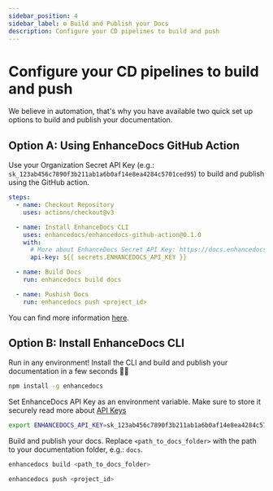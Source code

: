 ```yaml
---
sidebar_position: 4
sidebar_label: ⚙️ Build and Publish your Docs
description: Configure your CD pipelines to build and push
---
```


# Configure your CD pipelines to build and push

We believe in automation, that's why you have available two quick set up options to build and publish your documentation.

## Option A: Using EnhanceDocs GitHub Action

Use your Organization Secret API Key (e.g.: `sk_123ab456c7890f3b211ab1a6b0af14e8ea4284c5701ced95`) to build and publish using the GitHub action.

```yaml
steps:
  - name: Checkout Repository
    uses: actions/checkout@v3

  - name: Install EnhanceDocs CLI
    uses: enhancedocs/enhancedocs-github-action@0.1.0
    with:
      # More about EnhanceDocs Secret API Key: https://docs.enhancedocs.com/security/api-keys
      api-key: ${{ secrets.ENHANCEDOCS_API_KEY }}

  - name: Build Docs
    run: enhancedocs build docs

  - name: Pushish Docs
    run: enhancedocs push <project_id>
```

You can find more information [here](https://github.com/enhancedocs/enhancedocs-github-action).

## Option B: Install EnhanceDocs CLI

Run in any environment! Install the CLI and build and publish your documentation in a few seconds 🚀🚀

```bash
npm install -g enhancedocs
```

Set EnhanceDocs API Key as an environment variable. Make sure to store it securely read more about [API Keys](../security/api-keys.md)

```bash
export ENHANCEDOCS_API_KEY=sk_123ab456c7890f3b211ab1a6b0af14e8ea4284c5701ced95
```

Build and publish your docs. Replace `<path_to_docs_folder>` with the path to your documentation folder, e.g.: `docs`.

```bash
enhancedocs build <path_to_docs_folder>
```
```bash
enhancedocs push <project_id>
```

